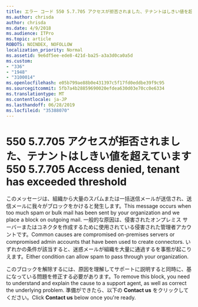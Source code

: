```yaml
---
title: エラー コード 550 5.7.705 アクセスが拒否されました、テナントはしきい値を超えています
ms.author: chrisda
author: chrisda
ms.date: 4/9/2018
ms.audience: ITPro
ms.topic: article
ROBOTS: NOINDEX, NOFOLLOW
localization_priority: Normal
ms.assetid: 9e6df5ee-ede8-421d-ba25-a3a3d0ca0a5d
ms.custom:
- "336"
- "1948"
- "3100014"
ms.openlocfilehash: e05b799ae88b0e431397c5f17fd0eddbe39f9c95
ms.sourcegitcommit: 5fb7a4b28859690020efdea630d03e70cc0e6334
ms.translationtype: MT
ms.contentlocale: ja-JP
ms.lasthandoff: 06/28/2019
ms.locfileid: "35388070"
---
```

# <a name="550-57705-access-denied-tenant-has-exceeded-threshold"></a><span data-ttu-id="11130-102">550 5.7.705 アクセスが拒否されました、テナントはしきい値を超えています</span><span class="sxs-lookup"><span data-stu-id="11130-102">550 5.7.705 Access denied, tenant has exceeded threshold</span></span>

<span data-ttu-id="11130-103">このメッセージは、組織から大量のスパムまたは一括送信メールが送信され、送信メールに我々がブロックをかけると発生します。</span><span class="sxs-lookup"><span data-stu-id="11130-103">This message occurs when too much spam or bulk mail has been sent by your organization and we place a block on outgoing mail.</span></span>
<span data-ttu-id="11130-104">一般的な原因は、侵害されたオンプレミス サーバーまたはコネクタを作成するために使用されている侵害された管理者アカウントです。</span><span class="sxs-lookup"><span data-stu-id="11130-104">Common causes are compromised on-premises servers or compromised admin accounts that have been used to create connectors.</span></span> <span data-ttu-id="11130-105">いずれかの条件が該当すると、迷惑メールが組織を大量に通過するを事態が起こりえます。</span><span class="sxs-lookup"><span data-stu-id="11130-105">Either condition can allow spam to pass through your organization.</span></span>

<span data-ttu-id="11130-106">このブロックを解除するには、原因を理解してサポートに説明すると同時に、基になっている問題を修正する必要があります。</span><span class="sxs-lookup"><span data-stu-id="11130-106">To remove this block, you need to understand and explain the cause to a support agent, as well as correct the underlying problem.</span></span>
<span data-ttu-id="11130-107">準備ができたら、以下の **Contact us** をクリックしてください。</span><span class="sxs-lookup"><span data-stu-id="11130-107">Click **Contact us** below once you're ready.</span></span>
